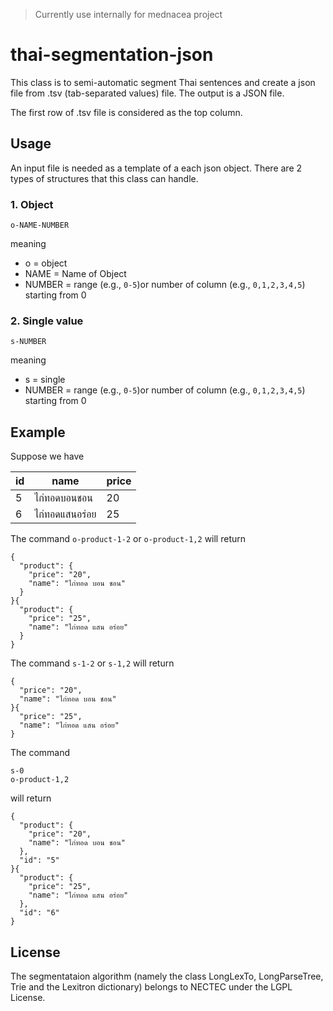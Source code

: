 > Currently use internally for mednacea project

# thai-segmentation-json
This class is to semi-automatic segment Thai sentences and create a json file from .tsv (tab-separated values) file. 
The output is a JSON file.

The first row of .tsv file is considered as the top column.

## Usage
An input file is needed as a template of a each json object. There are 2 types of structures that this class can handle.

### 1. Object

```
o-NAME-NUMBER
```
meaning
* o = object
* NAME = Name of Object
* NUMBER = range (e.g., `0-5`)or number of column (e.g., `0,1,2,3,4,5`) starting from 0

### 2. Single value

```
s-NUMBER
```
meaning
* s = single
* NUMBER = range (e.g., `0-5`)or number of column (e.g., `0,1,2,3,4,5`) starting from 0

## Example

Suppose we have

id | name | price
--- | --- | ---
5 | ไก่ทอดบอนชอน | 20
6 | ไก่ทอดแสนอร่อย | 25

The command `o-product-1-2` or `o-product-1,2` will return

```
{
  "product": {
    "price": "20",
    "name": "ไก่ทอด บอน ชอน"
  }
}{
  "product": {
    "price": "25",
    "name": "ไก่ทอด แสน อร่อย"
  }
}
```

The command `s-1-2` or `s-1,2` will return

```
{
  "price": "20",
  "name": "ไก่ทอด บอน ชอน"
}{
  "price": "25",
  "name": "ไก่ทอด แสน อร่อย"
}

```
The command 

```
s-0
o-product-1,2
```

will return

```
{
  "product": {
    "price": "20",
    "name": "ไก่ทอด บอน ชอน"
  },
  "id": "5"
}{
  "product": {
    "price": "25",
    "name": "ไก่ทอด แสน อร่อย"
  },
  "id": "6"
}
```

## License
The segmentataion algorithm (namely the class LongLexTo, LongParseTree, Trie and the Lexitron dictionary) belongs to NECTEC under the LGPL License.
